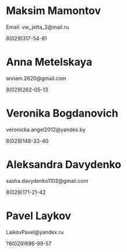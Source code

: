 <h1>Maksim Mamontov </h1>
<p>Email: vw_jetta_2@mail.ru </p>
<p>8(029)317-54-81 </p>
<h1>Anna Metelskaya </h1>
<p>annam.2620@gmail.com </p>
<p>8(029)262-05-13 </p>
<h1>Veronika Bogdanovich</h1>
<p>veronicka.angel2012@yandex.by </p>
<p>8(029)148-33-40 </p>
<h1>Aleksandra Davydenko</h1>
<p>sasha.davydenko1102@gmail.com </p>
<p>8(029)171-21-42 </p>
<h1>Pavel Laykov</h1>
<p>LaikovPavel@yandex.ru </p>
<p>?8(029)696-99-57 </p>
